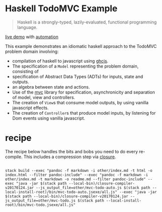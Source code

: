 <meta charset="utf-8">
<link rel="stylesheet" href="https://tonyday567.github.io/other/lhs.css">
<script type="text/javascript" async
  src="https://cdn.mathjax.org/mathjax/latest/MathJax.js?config=TeX-MML-AM_CHTML">
</script>

Haskell TodoMVC Example
=======================

> Haskell is a strongly-typed, lazily-evaluated, functional programming
> language.

[live demo](other/mvc-todo.html) with
[automation](other/mvc-todo-auto.html)

This example demonstrates an idiomatic haskell approach to the TodoMVC
problem domain involving:

-   compilation of haskell to javascript using
    [ghcjs](https://github.com/ghcjs/ghcjs).
-   The specification of a `Model` representing the problem domain,
    consisting of
-   specification of Abstract Data Types (ADTs) for inputs, state
    and outputs.
-   an algebra between state and actions.
-   Use of the [mvc](https://hackage.haskell.org/package/mvc) library
    for specification, asynchronicity and separation of model, view
    and controllers.
-   The creation of `View`s that consume model outputs, by using vanilla
    javascript effects.
-   The creation of `Controller`s that produce model inputs, by
    listening for Dom events using vanilla javascript.

recipe
======

The recipe below handles the bits and bobs you need to do every
re-compile. This includes a compression step via
[closure](http://dl.google.com/closure-compiler).

<pre>
  <code style="white-space: pre-wrap;">
stack build --exec "pandoc -f markdown -i other/index.md -t html -o index.html --filter pandoc-include" --exec "pandoc -f markdown -i other/index.md -t markdown -o readme.md --filter pandoc-include" --exec "java -jar $(stack path --local-bin)/closure-compiler-v20170124.jar --js_output_file=other/mvc-todo-auto.js $(stack path --local-install-root)/bin/mvc-todo-auto.jsexe/all.js" --exec "java -jar $(stack path --local-bin)/closure-compiler-v20170124.jar --js_output_file=other/mvc-todo.js $(stack path --local-install-root)/bin/mvc-todo.jsexe/all.js"
  </code>
</pre>

